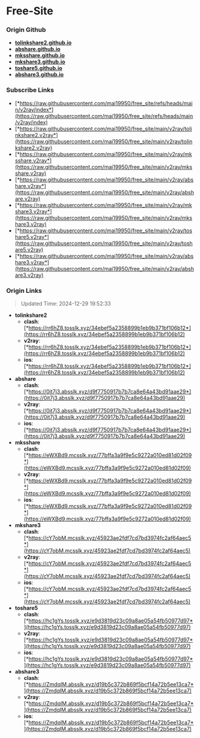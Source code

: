 # Free-Site

### Origin Github

- [**tolinkshare2.github.io**](https://github.com/tolinkshare2/tolinkshare2.github.io)
- [**abshare.github.io**](https://github.com/abshare/abshare.github.io)
- [**mksshare.github.io**](https://github.com/mksshare/mksshare.github.io)
- [**mkshare3.github.io**](https://github.com/mkshare3/mkshare3.github.io)
- [**toshare5.github.io**](https://github.com/toshare5/toshare5.github.io)
- [**abshare3.github.io**](https://github.com/abshare3/abshare3.github.io)

### Subscribe Links

- [*https://raw.githubusercontent.com/mai19950/free_site/refs/heads/main/v2ray/index*](https://raw.githubusercontent.com/mai19950/free_site/refs/heads/main/v2ray/index)
- [*https://raw.githubusercontent.com/mai19950/free_site/main/v2ray/tolinkshare2.v2ray*](https://raw.githubusercontent.com/mai19950/free_site/main/v2ray/tolinkshare2.v2ray)
- [*https://raw.githubusercontent.com/mai19950/free_site/main/v2ray/mksshare.v2ray*](https://raw.githubusercontent.com/mai19950/free_site/main/v2ray/mksshare.v2ray)
- [*https://raw.githubusercontent.com/mai19950/free_site/main/v2ray/abshare.v2ray*](https://raw.githubusercontent.com/mai19950/free_site/main/v2ray/abshare.v2ray)
- [*https://raw.githubusercontent.com/mai19950/free_site/main/v2ray/mkshare3.v2ray*](https://raw.githubusercontent.com/mai19950/free_site/main/v2ray/mkshare3.v2ray)
- [*https://raw.githubusercontent.com/mai19950/free_site/main/v2ray/toshare5.v2ray*](https://raw.githubusercontent.com/mai19950/free_site/main/v2ray/toshare5.v2ray)
- [*https://raw.githubusercontent.com/mai19950/free_site/main/v2ray/abshare3.v2ray*](https://raw.githubusercontent.com/mai19950/free_site/main/v2ray/abshare3.v2ray)

### Origin Links

> Updated Time: 2024-12-29 19:52:33

- **tolinkshare2**
  - **clash**: [*https://rr6hZ8.tosslk.xyz/34ebef5a2358899b1eb9b371bf106b12*](https://rr6hZ8.tosslk.xyz/34ebef5a2358899b1eb9b371bf106b12)
  - **v2ray**: [*https://rr6hZ8.tosslk.xyz/34ebef5a2358899b1eb9b371bf106b12*](https://rr6hZ8.tosslk.xyz/34ebef5a2358899b1eb9b371bf106b12)
  - **ios**: [*https://rr6hZ8.tosslk.xyz/34ebef5a2358899b1eb9b371bf106b12*](https://rr6hZ8.tosslk.xyz/34ebef5a2358899b1eb9b371bf106b12)
- **abshare**
  - **clash**: [*https://0it7j3.absslk.xyz/d9f7750917b7b7ca8e64a43bd91aae29*](https://0it7j3.absslk.xyz/d9f7750917b7b7ca8e64a43bd91aae29)
  - **v2ray**: [*https://0it7j3.absslk.xyz/d9f7750917b7b7ca8e64a43bd91aae29*](https://0it7j3.absslk.xyz/d9f7750917b7b7ca8e64a43bd91aae29)
  - **ios**: [*https://0it7j3.absslk.xyz/d9f7750917b7b7ca8e64a43bd91aae29*](https://0it7j3.absslk.xyz/d9f7750917b7b7ca8e64a43bd91aae29)
- **mksshare**
  - **clash**: [*https://eWXBd9.mcsslk.xyz/77bffa3a9f9e5c9272a010ed81d02f09*](https://eWXBd9.mcsslk.xyz/77bffa3a9f9e5c9272a010ed81d02f09)
  - **v2ray**: [*https://eWXBd9.mcsslk.xyz/77bffa3a9f9e5c9272a010ed81d02f09*](https://eWXBd9.mcsslk.xyz/77bffa3a9f9e5c9272a010ed81d02f09)
  - **ios**: [*https://eWXBd9.mcsslk.xyz/77bffa3a9f9e5c9272a010ed81d02f09*](https://eWXBd9.mcsslk.xyz/77bffa3a9f9e5c9272a010ed81d02f09)
- **mkshare3**
  - **clash**: [*https://cY7obM.mcsslk.xyz/45923ae2fdf7cd7bd3974fc2af64aec5*](https://cY7obM.mcsslk.xyz/45923ae2fdf7cd7bd3974fc2af64aec5)
  - **v2ray**: [*https://cY7obM.mcsslk.xyz/45923ae2fdf7cd7bd3974fc2af64aec5*](https://cY7obM.mcsslk.xyz/45923ae2fdf7cd7bd3974fc2af64aec5)
  - **ios**: [*https://cY7obM.mcsslk.xyz/45923ae2fdf7cd7bd3974fc2af64aec5*](https://cY7obM.mcsslk.xyz/45923ae2fdf7cd7bd3974fc2af64aec5)
- **toshare5**
  - **clash**: [*https://hc1gYs.tosslk.xyz/e9d3819d23c09a8ae05a54fb50977d97*](https://hc1gYs.tosslk.xyz/e9d3819d23c09a8ae05a54fb50977d97)
  - **v2ray**: [*https://hc1gYs.tosslk.xyz/e9d3819d23c09a8ae05a54fb50977d97*](https://hc1gYs.tosslk.xyz/e9d3819d23c09a8ae05a54fb50977d97)
  - **ios**: [*https://hc1gYs.tosslk.xyz/e9d3819d23c09a8ae05a54fb50977d97*](https://hc1gYs.tosslk.xyz/e9d3819d23c09a8ae05a54fb50977d97)
- **abshare3**
  - **clash**: [*https://ZmdqIM.absslk.xyz/d19b5c372b869f5bcf14a72b5ee13ca7*](https://ZmdqIM.absslk.xyz/d19b5c372b869f5bcf14a72b5ee13ca7)
  - **v2ray**: [*https://ZmdqIM.absslk.xyz/d19b5c372b869f5bcf14a72b5ee13ca7*](https://ZmdqIM.absslk.xyz/d19b5c372b869f5bcf14a72b5ee13ca7)
  - **ios**: [*https://ZmdqIM.absslk.xyz/d19b5c372b869f5bcf14a72b5ee13ca7*](https://ZmdqIM.absslk.xyz/d19b5c372b869f5bcf14a72b5ee13ca7)
